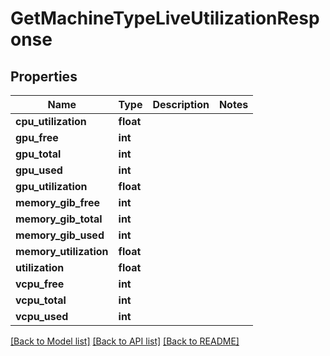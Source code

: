 # GetMachineTypeLiveUtilizationResponse

## Properties
Name | Type | Description | Notes
------------ | ------------- | ------------- | -------------
**cpu_utilization** | **float** |  | 
**gpu_free** | **int** |  | 
**gpu_total** | **int** |  | 
**gpu_used** | **int** |  | 
**gpu_utilization** | **float** |  | 
**memory_gib_free** | **int** |  | 
**memory_gib_total** | **int** |  | 
**memory_gib_used** | **int** |  | 
**memory_utilization** | **float** |  | 
**utilization** | **float** |  | 
**vcpu_free** | **int** |  | 
**vcpu_total** | **int** |  | 
**vcpu_used** | **int** |  | 

[[Back to Model list]](../../README.md#documentation-for-models) [[Back to API list]](../../README.md#documentation-for-api-endpoints) [[Back to README]](../../README.md)

